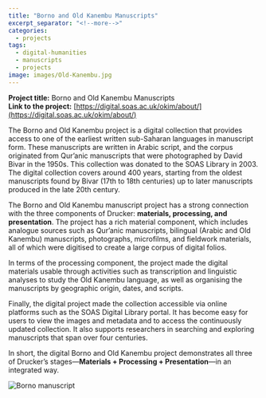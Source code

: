 ```yaml
---
title: "Borno and Old Kanembu Manuscripts"
excerpt_separator: "<!--more-->"
categories:
  - projects
tags:
  - digital-humanities
  - manuscripts
  - projects
image: images/Old-Kanembu.jpg
---
```


**Project title:** Borno and Old Kanembu Manuscripts  
**Link to the project:** [https://digital.soas.ac.uk/okim/about/](https://digital.soas.ac.uk/okim/about/)  

The Borno and Old Kanembu project is a digital collection that provides access to one of the earliest written sub-Saharan languages in manuscript form. These manuscripts are written in Arabic script, and the corpus originated from Qur’anic manuscripts that were photographed by David Bivar in the 1950s. This collection was donated to the SOAS Library in 2003. The digital collection covers around 400 years, starting from the oldest manuscripts found by Bivar (17th to 18th centuries) up to later manuscripts produced in the late 20th century.  

<!--more-->

The Borno and Old Kanembu manuscript project has a strong connection with the three components of Drucker: **materials, processing, and presentation**. The project has a rich material component, which includes analogue sources such as Qur’anic manuscripts, bilingual (Arabic and Old Kanembu) manuscripts, photographs, microfilms, and fieldwork materials, all of which were digitised to create a large corpus of digital folios.  

In terms of the processing component, the project made the digital materials usable through activities such as transcription and linguistic analyses to study the Old Kanembu language, as well as organising the manuscripts by geographic origin, dates, and scripts.  

Finally, the digital project made the collection accessible via online platforms such as the SOAS Digital Library portal. It has become easy for users to view the images and metadata and to access the continuously updated collection. It also supports researchers in searching and exploring manuscripts that span over four centuries.  

In short, the digital Borno and Old Kanembu project demonstrates all three of Drucker’s stages—**Materials + Processing + Presentation**—in an integrated way.  

![Borno manuscript]({{site.baseurl}}images/Old-Kanembu2.jpg)
